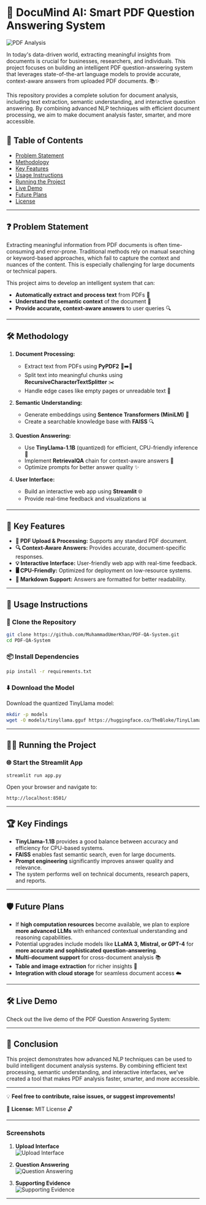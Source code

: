 # 📝 DocuMind AI: Smart PDF Question Answering System

![PDF Analysis](https://blog.apify.com/content/images/size/w1200/2023/11/Extract-PDF-documents-for-question-answering-from-a-PDF-1.png)

In today's data-driven world, extracting meaningful insights from documents is crucial for businesses, researchers, and individuals. This project focuses on building an intelligent PDF question-answering system that leverages state-of-the-art language models to provide accurate, context-aware answers from uploaded PDF documents. 📚✨

This repository provides a complete solution for document analysis, including text extraction, semantic understanding, and interactive question answering. By combining advanced NLP techniques with efficient document processing, we aim to make document analysis faster, smarter, and more accessible.

## 💖 Table of Contents
- [Problem Statement](#problem-statement)
- [Methodology](#methodology)
- [Key Features](#key-features)
- [Usage Instructions](#usage-instructions)
- [Running the Project](#running-the-project)
- [Live Demo](#live-demo)
- [Future Plans](#future-plans)
- [License](#license)

---

## ❓ Problem Statement

Extracting meaningful information from PDF documents is often time-consuming and error-prone. Traditional methods rely on manual searching or keyword-based approaches, which fail to capture the context and nuances of the content. This is especially challenging for large documents or technical papers.

This project aims to develop an intelligent system that can:
- **Automatically extract and process text** from PDFs 📝
- **Understand the semantic context** of the document 🧠
- **Provide accurate, context-aware answers** to user queries 🔍

---

## 🛠️ Methodology

1. **Document Processing:**
   - Extract text from PDFs using **PyPDF2** 📝➡️📂
   - Split text into meaningful chunks using **RecursiveCharacterTextSplitter** ✂️
   - Handle edge cases like empty pages or unreadable text 🧠

2. **Semantic Understanding:**
   - Generate embeddings using **Sentence Transformers (MiniLM)** 🧠
   - Create a searchable knowledge base with **FAISS** 🔍

3. **Question Answering:**
   - Use **TinyLlama-1.1B** (quantized) for efficient, CPU-friendly inference 🦥
   - Implement **RetrievalQA** chain for context-aware answers 🎯
   - Optimize prompts for better answer quality ✨

4. **User Interface:**
   - Build an interactive web app using **Streamlit** 🌐
   - Provide real-time feedback and visualizations 📊

---

## 🚀 Key Features

- **📂 PDF Upload & Processing:** Supports any standard PDF document.
- **🔍 Context-Aware Answers:** Provides accurate, document-specific responses.
- **💡 Interactive Interface:** User-friendly web app with real-time feedback.
- **🖥️ CPU-Friendly:** Optimized for deployment on low-resource systems.
- **📝 Markdown Support:** Answers are formatted for better readability.

---

## 🚀 Usage Instructions

### 📂 Clone the Repository
```bash
git clone https://github.com/MuhammadUmerKhan/PDF-QA-System.git
cd PDF-QA-System
```

### 📦 Install Dependencies
```bash
pip install -r requirements.txt
```

### ⬇️ Download the Model
Download the quantized TinyLlama model:
```bash
mkdir -p models
wget -O models/tinyllama.gguf https://huggingface.co/TheBloke/TinyLlama-1.1B-Chat-v1.0-GGUF/resolve/main/tinyllama-1.1b-chat-v1.0.Q4_K_M.gguf
```

---

## 🏃‍♂️ Running the Project

### 🌐 Start the Streamlit App
```bash
streamlit run app.py
```

Open your browser and navigate to:
```
http://localhost:8501/
```

---

## 🏆 Key Findings

- **TinyLlama-1.1B** provides a good balance between accuracy and efficiency for CPU-based systems.
- **FAISS** enables fast semantic search, even for large documents.
- **Prompt engineering** significantly improves answer quality and relevance.
- The system performs well on technical documents, research papers, and reports.

---

## 🛡️ Future Plans

- If **high computation resources** become available, we plan to explore **more advanced LLMs** with enhanced contextual understanding and reasoning capabilities.
- Potential upgrades include models like **LLaMA 3, Mistral, or GPT-4** for **more accurate and sophisticated question-answering**.
- **Multi-document support** for cross-document analysis 📚
- **Table and image extraction** for richer insights 🎨
- **Integration with cloud storage** for seamless document access ☁️

---

## 🛠️ Live Demo

Check out the live demo of the PDF Question Answering System:


---

## 💖 Conclusion

This project demonstrates how advanced NLP techniques can be used to build intelligent document analysis systems. By combining efficient text processing, semantic understanding, and interactive interfaces, we’ve created a tool that makes PDF analysis faster, smarter, and more accessible.

---

💡 **Feel free to contribute, raise issues, or suggest improvements!**

📌 **License:** MIT License 🔓

---

### Screenshots

1. **Upload Interface**  
   ![Upload Interface](https://github.com/MuhammadUmerKhan/PDF-Question-and-Answering-System/blob/main/imgs/ss2.png)

2. **Question Answering**  
   ![Question Answering](https://github.com/MuhammadUmerKhan/PDF-Question-and-Answering-System/blob/main/imgs/ss1.png)

3. **Supporting Evidence**  
   ![Supporting Evidence](https://github.com/MuhammadUmerKhan/PDF-Question-and-Answering-System/blob/main/imgs/ss3.png)

---
